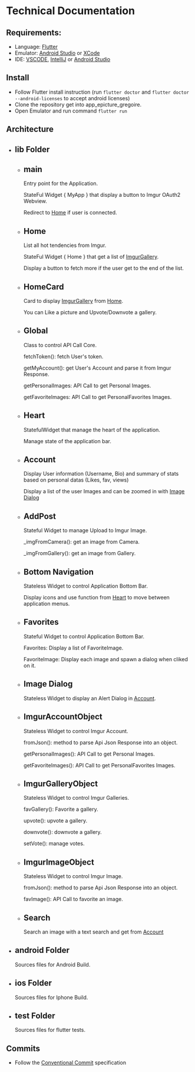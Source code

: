 # Technical Documentation

## Requirements:


 - Language:    [Flutter](https://flutter.dev/docs/get-started/install)
 - Emulator:    [Android Studio](https://developer.android.com/studio?gclid=Cj0KCQjwxNT8BRD9ARIsAJ8S5xaah9VVQqGA1Hj8V5QDa4-ykJb2rP-aN2PHyN20IQHqJ3Gd6Txk_HIaAlCcEALw_wcB&gclsrc=aw.ds) or [XCode](https://developer.apple.com/xcode/)
 - IDE:         [VSCODE](https://code.visualstudio.com/), [IntelliJ](https://www.jetbrains.com/idea/) or [Android Studio](https://developer.android.com/studio?gclid=Cj0KCQjwxNT8BRD9ARIsAJ8S5xaah9VVQqGA1Hj8V5QDa4-ykJb2rP-aN2PHyN20IQHqJ3Gd6Txk_HIaAlCcEALw_wcB&gclsrc=aw.ds)

## Install
  - Follow Flutter install instruction (run ```flutter doctor``` and ```flutter doctor --android-licenses``` to accept android licenses)
  - Clone the repository get into app_epicture_gregoire.
  - Open Emulator and run command ```flutter run```

## Architecture
 - lib Folder
    - 
      - main
        - 
          Entry point for the Application.
          
          StateFul Widget { MyApp } that display a button to Imgur OAuth2 Webview.
          
          Redirect to [Home](#home) if user is connected.
          
      - Home
        - 
          List all hot tendencies from Imgur.
          
          StateFul Widget { Home } that get a list of [ImgurGallery](#imgurgaleryobject).
          
          Display a button to fetch more if the user get to the end of the list.
          
      - HomeCard
        - 
          Card to display [ImgurGallery](#imgurgalleryobject) from [Home](#home).
          
          You can Like a picture and Upvote/Downvote a gallery.
          
      - Global
        - 
          Class to control API Call Core.

          fetchToken(): fetch User's token.
          
          getMyAccount(): get User's Account and parse it from Imgur Response.
                    
          getPersonalImages: API Call to get Personal Images.
          
          getFavoriteImages: API Call to get PersonalFavorites Images.
          
      - Heart
        - 
          StatefulWidget that manage the heart of the application.
          
          Manage state of the application bar.
          
      - Account
        - 
          Display User information (Username, Bio) and summary of stats based on personal datas (Likes, fav, views)
          
          Display a list of the user Images and can be zoomed in with [Image Dialog](#image-dialog)
                    
      - AddPost
        - 
          Stateful Widget to manage Upload to Imgur Image.
          
          _imgFromCamera(): get an image from Camera.
          
          _imgFromGallery(): get an image from Gallery.
          
      - Bottom Navigation
        - 
          Stateless Widget to control Application Bottom Bar.
          
          Display icons and use function from [Heart](#heart) to move between application menus.
          
      - Favorites
        - 
          Stateful Widget to control Application Bottom Bar.
          
          Favorites: Display a list of FavoriteImage.
          
          FavoriteImage: Display each image and spawn a dialog when cliked on it.
          
      - Image Dialog
        - 
          Stateless Widget to display an Alert Dialog in [Account](#account).
          
      - ImgurAccountObject
        - 
          Stateless Widget to control Imgur Account.

          fromJson(): method to parse Api Json Response into an object.
                    
          getPersonalImages(): API Call to get Personal Images.
          
          getFavoriteImages(): API Call to get PersonalFavorites Images.
          
      - ImgurGalleryObject
        - 
          Stateless Widget to control Imgur Galleries.
          
          favGallery(): Favorite a gallery.
          
          upvote(): upvote a gallery.
          
          downvote(): downvote a gallery.
          
          setVote(): manage votes.
          
      - ImgurImageObject
        - 
          Stateless Widget to control Imgur Image.
          
          fromJson(): method to parse Api Json Response into an object.
          
          favImage(): API Call to favorite an image.
          
      - Search
        - 
          Search an image with a text search and get from [Account](#account)

 - android Folder
    -
    Sources files for Android Build.

 - ios Folder
    -
    Sources files for Iphone Build.

 - test Folder
    -
    Sources files for flutter tests.

## Commits
 - Follow the [Conventional Commit](https://www.conventionalcommits.org/en/v1.0.0/) specification 